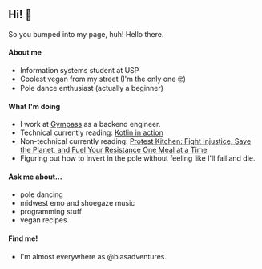 ## Hi! 🐶
So you bumped into my page, huh! Hello there.
#### About me
- Information systems student at USP
- Coolest vegan from my street (I'm the only one 🤓)
- Pole dance enthusiast (actually a beginner)

#### What I'm doing
- I work at [Gympass](https://www.gympass.com) as a backend engineer.
- Technical currently reading: [Kotlin in action](https://www.manning.com/books/kotlin-in-action)
- Non-technical currently reading: [Protest Kitchen: Fight Injustice, Save the Planet, and Fuel Your Resistance One Meal at a Time](https://www.amazon.com.br/Protest-Kitchen-Injustice-Planet-Resistance/dp/157324743X)
- Figuring out how to invert in the pole without feeling like I'll fall and die.

#### Ask me about...
- pole dancing
- midwest emo and shoegaze music
- programming stuff
- vegan recipes

#### Find me!
- I'm almost everywhere as @biasadventures.
<!--
**beasabreu/beasabreu** is a ✨ _special_ ✨ repository because its `README.md` (this file) appears on your GitHub profile.

Here are some ideas to get you started:

- 🔭 I’m currently working on ...
- 🌱 I’m currently learning ...
- 👯 I’m looking to collaborate on ...
- 🤔 I’m looking for help with ...
- 💬 Ask me about ...
- 📫 How to reach me: ...
- 😄 Pronouns: ...
- ⚡ Fun fact: ...
-->
